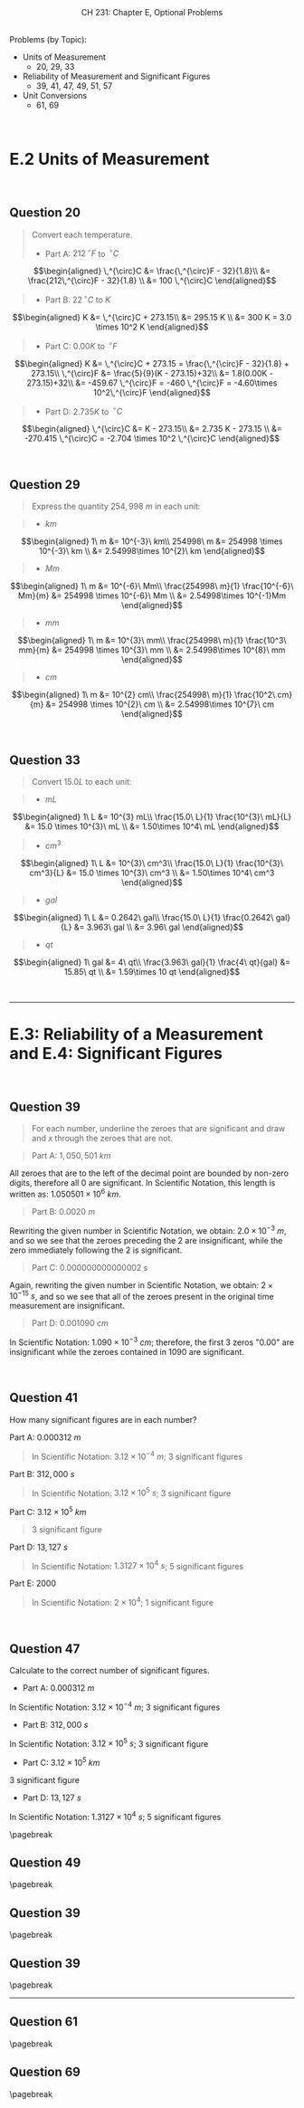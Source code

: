 <center>CH 231: Chapter E, Optional Problems</center>

<br />

Problems (by Topic):

- Units of Measurement
  - 20, 29, 33
- Reliability of Measurement and Significant Figures
  - 39, 41, 47, 49, 51, 57
- Unit Conversions
  - 61, 69

$$\ $$

# E.2 Units of Measurement

$$\ $$

## Question 20

> Convert each temperature.
>
> - Part A: $212 \,^{\circ}F$ to $\,^{\circ}C$

$$\begin{aligned}
\,^{\circ}C &= \frac{\,^{\circ}F - 32}{1.8}\\
&= \frac{212\,^{\circ}F - 32}{1.8} \\
&= 100 \,^{\circ}C
\end{aligned}$$

> - Part B: $22 \,^{\circ}C$ to $K$

$$\begin{aligned}
K &= \,^{\circ}C + 273.15\\
&= 295.15 K \\
&= 300 K = 3.0 \times 10^2 K
\end{aligned}$$

> - Part C: $0.00 K$ to $\,^{\circ}F$

$$\begin{aligned}
K &= \,^{\circ}C + 273.15 = \frac{\,^{\circ}F - 32}{1.8} + 273.15\\
\,^{\circ}F &= \frac{5}{9}(K - 273.15)+32\\
&= 1.8(0.00K - 273.15)+32\\
&= -459.67 \,^{\circ}F = -460 \,^{\circ}F = -4.60\times 10^2\,^{\circ}F
\end{aligned}$$

> - Part D: $2.735 K$ to $\,^{\circ}C$

$$\begin{aligned}
\,^{\circ}C &= K - 273.15\\
&= 2.735 K - 273.15 \\
&= -270.415 \,^{\circ}C = -2.704 \times 10^2 \,^{\circ}C
\end{aligned}$$

<br >

## Question 29

> Express the quantity $254,998\ m$ in each unit:

> - $km$

$$\begin{aligned}
1\ m &= 10^{-3}\ km\\
254998\ m &= 254998 \times 10^{-3}\ km \\
&= 2.54998\times 10^{2}\ km
\end{aligned}$$

> - $Mm$

$$\begin{aligned}
1\ m &= 10^{-6}\ Mm\\
\frac{254998\ m}{1} \frac{10^{-6}\ Mm}{m} &= 254998 \times 10^{-6}\ Mm \\
&= 2.54998\times 10^{-1}Mm
\end{aligned}$$

> - $mm$

$$\begin{aligned}
1\ m &= 10^{3}\ mm\\
\frac{254998\ m}{1} \frac{10^3\ mm}{m} &= 254998 \times 10^{3}\ mm \\
&= 2.54998\times 10^{8}\ mm
\end{aligned}$$

> - $cm$

$$\begin{aligned}
1\ m &= 10^{2} cm\\
\frac{254998\ m}{1} \frac{10^2\ cm}{m} &= 254998 \times 10^{2}\ cm \\
&= 2.54998\times 10^{7}\ cm
\end{aligned}$$

<br >

## Question 33

> Convert $15.0 L$ to each unit:

> - $mL$

$$\begin{aligned}
1\ L &= 10^{3} mL\\
\frac{15.0\ L}{1} \frac{10^{3}\ mL}{L} &= 15.0 \times 10^{3}\ mL \\
&= 1.50\times 10^4\ mL
\end{aligned}$$

> - $cm^3$

$$\begin{aligned}
1\ L &= 10^{3}\ cm^3\\
\frac{15.0\ L}{1} \frac{10^{3}\ cm^3}{L} &= 15.0 \times 10^{3}\ cm^3 \\
&= 1.50\times 10^4\ cm^3
\end{aligned}$$

> - $gal$

$$\begin{aligned}
1\ L &= 0.2642\ gal\\
\frac{15.0\ L}{1} \frac{0.2642\ gal}{L} &= 3.963\ gal \\
&= 3.96\ gal
\end{aligned}$$

> - $qt$

$$\begin{aligned}
1\ gal &= 4\ qt\\
\frac{3.963\ gal}{1} \frac{4\ qt}{gal} &= 15.85\ qt \\
&= 1.59\times 10 qt
\end{aligned}$$

<br >

<hr>

# E.3: Reliability of a Measurement and E.4: Significant Figures

$$\ $$

## Question 39

> For each number, underline the zeroes that are significant and draw and $x$ through the zeroes that are not.

> Part A: $1,050,501\ km$

All zeroes that are to the left of the decimal point are bounded by non-zero digits, therefore all $0$ are significant. In Scientific Notation, this length is written as: $1.050501\times 10^{6}\ km$.

> Part B: $0.0020\ m$

Rewriting the given number in Scientific Notation, we obtain: $2.0\times 10^{-3}\ m$, and so we see that the zeroes preceding the $2$ are insignificant, while the zero immediately following the $2$ is significant.

> Part C: $0.000000000000002\ s$

Again, rewriting the given number in Scientific Notation, we obtain: $2\times 10^{-15}\ s$, and so we see that all of the zeroes present in the original time measurement are insignificant.

> Part D: $0.001090\ cm$

In Scientific Notation: $1.090\times 10^{-3}\ cm$; therefore, the first 3 zeros "$0.00$" are insignificant while the zeroes contained in $1090$ are significant.

<br >

## Question 41

How many significant figures are in each number?

Part A: $0.000312\ m$

> In Scientific Notation: $3.12\times 10^{-4}\ m$; 3 significant figures

Part B: $312,000\ s$

> In Scientific Notation: $3.12\times 10^5\ s$; 3 significant figure

Part C: $3.12\times 10^5\ km$

> 3 significant figure

Part D: $13,127\ s$

> In Scientific Notation: $1.3127\times 10^4\ s$; 5 significant figures

Part E: $2000$

>In Scientific Notation: $2\times 10^4$; 1 significant figure

<br >

## Question 47

Calculate to the correct number of significant figures.

- Part A: $0.000312\ m$

In Scientific Notation: $3.12\times 10^{-4}\ m$; 3 significant figures
<br />

- Part B: $312,000\ s$

In Scientific Notation: $3.12\times 10^5\ s$; 3 significant figure

- Part C: $3.12\times 10^5\ km$

3 significant figure

- Part D: $13,127\ s$

In Scientific Notation: $1.3127\times 10^4\ s$; 5 significant figures

\pagebreak

## Question 49


\pagebreak

## Question 39


\pagebreak

## Question 39


\pagebreak

<hr>

## Question 61


\pagebreak

## Question 69


\pagebreak
